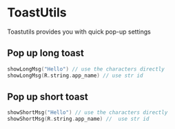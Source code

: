# ToastUtils

Toastutils provides you with quick pop-up settings

## Pop up long toast

```kotlin
showLongMsg("Hello") // use the characters directly
showLongMsg(R.string.app_name) // use str id
```

## Pop up short toast

```kotlin
showShortMsg("Hello") // use the characters directly
showShortMsg(R.string.app_name) //  use str id
```